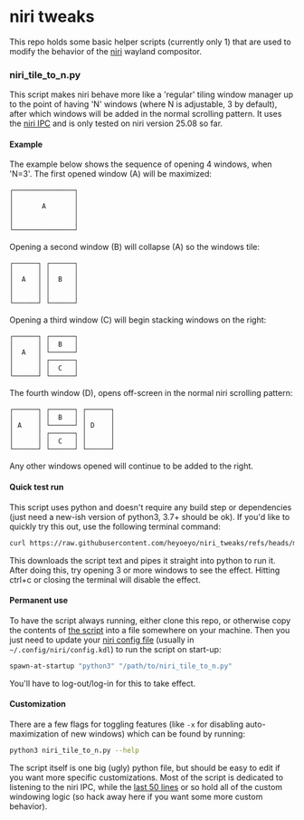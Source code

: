 # niri tweaks

This repo holds some basic helper scripts (currently only 1) that are used to modify the behavior of the [niri](https://github.com/YaLTeR/niri) wayland compositor.

### niri_tile_to_n.py

This script makes niri behave more like a 'regular' tiling window manager up to the point of having 'N' windows (where N is adjustable, 3 by default), after which windows will be added in the normal scrolling pattern. It uses the [niri IPC](https://github.com/YaLTeR/niri/wiki/IPC) and is only tested on niri version 25.08 so far.

#### Example

The example below shows the sequence of opening 4 windows, when 'N=3'. The first opened window (A) will be maximized:
```
┌───────────────┐         
│               │         
│       A       │         
│               │         
│               │         
└───────────────┘         
```

Opening a second window (B) will collapse (A) so the windows tile:
```
┌──────┐ ┌──────┐
│      │ │      │
│  A   │ │  B   │
│      │ │      │
│      │ │      │
└──────┘ └──────┘
```

Opening a third window (C) will begin stacking windows on the right:
```             
┌──────┐ ┌──────┐
│      │ │  B   │
│  A   │ └──────┘
│      │ ┌──────┐
│      │ │  C   │
└──────┘ └──────┘
```

The fourth window (D), opens off-screen in the normal niri scrolling pattern:
```                
┌──────┐ ┌──────┐ ┌──────┐
│      │ │  B   │ │      │
│ A    │ └──────┘ │ D    │
│      │ ┌──────┐ │      │
│      │ │  C   │ │      │
└──────┘ └──────┘ └──────┘
```

Any other windows opened will continue to be added to the right.


#### Quick test run

This script uses python and doesn't require any build step or dependencies (just need a new-ish version of python3, 3.7+ should be ok). If you'd like to quickly try this out, use the following terminal command:
```bash
curl https://raw.githubusercontent.com/heyoeyo/niri_tweaks/refs/heads/main/niri_tile_to_n.py | python3
```
This downloads the script text and pipes it straight into python to run it. After doing this, try opening 3 or more windows to see the effect. Hitting ctrl+c or closing the terminal will disable the effect.

#### Permanent use

To have the script always running, either clone this repo, or otherwise copy the contents of [the script](https://github.com/heyoeyo/niri_tweaks/blob/main/niri_tile_to_n.py) into a file somewhere on your machine. Then you just need to update your [niri config file](https://github.com/YaLTeR/niri/wiki/Configuration:-Introduction) (usually in `~/.config/niri/config.kdl`) to run the script on start-up:
```bash
spawn-at-startup "python3" "/path/to/niri_tile_to_n.py"
```

You'll have to log-out/log-in for this to take effect.

#### Customization

There are a few flags for toggling features (like `-x` for disabling auto-maximization of new windows) which can be found by running:
```bash
python3 niri_tile_to_n.py --help
```

The script itself is one big (ugly) python file, but should be easy to edit if you want more specific customizations. Most of the script is dedicated to listening to the niri IPC, while the [last 50 lines](https://github.com/heyoeyo/niri_tweaks/blob/d4f64bf4d79407f3cb70283392aadfb96aa240ff/niri_tile_to_n.py#L522-L568) or so hold all of the custom windowing logic (so hack away here if you want some more custom behavior).